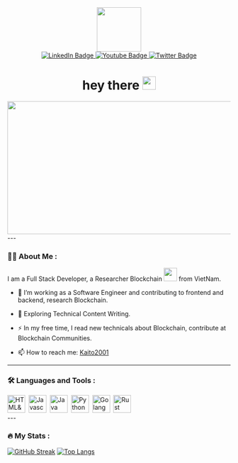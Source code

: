 <div id="header" align="center">
  <img src="https://media.giphy.com/media/M9gbBd9nbDrOTu1Mqx/giphy.gif" width="100"/>
  <div id="badges">
    <a href="https://www.linkedin.com/in/th%E1%BA%AFng-l%C3%AA-106a5a25a/">
      <img src="https://img.shields.io/badge/LinkedIn-blue?style=for-the-badge&logo=linkedin&logoColor=white" alt="LinkedIn Badge"/>
    </a>
    <a href="https://www.facebook.com/ihado.lethang">
      <img src="https://img.shields.io/badge/YouTube-red?style=for-the-badge&logo=youtube&logoColor=white" alt="Youtube Badge"/>
    </a>
    <a href="https://twitter.com/KaitoPtit">
      <img src="https://img.shields.io/badge/Twitter-blue?style=for-the-badge&logo=twitter&logoColor=white" alt="Twitter Badge"/>
    </a>
  </div>
</div>
<div align="center">
  <img src="https://komarev.com/ghpvc/?username=your-github-username&style=flat-square&color=blue" alt=""/>
  <h1>
    hey there
    <img src="https://media.giphy.com/media/hvRJCLFzcasrR4ia7z/giphy.gif" width="30px"/>
  </h1>
</div>
<div align="center">
  <img src="https://media.giphy.com/media/dWesBcTLavkZuG35MI/giphy.gif" width="600" height="300"/>
</div>
---

### :woman_technologist: About Me :
I am a Full Stack Developer, a Researcher Blockchain <img src="https://media.giphy.com/media/WUlplcMpOCEmTGBtBW/giphy.gif" width="30"> from VietNam.
- :telescope: I’m working as a Software Engineer and contributing to frontend and backend, research Blockchain.

- :seedling: Exploring Technical Content Writing.

- :zap: In my free time, I read new technicals about Blockchain, contribute at Blockchain Communities.

- :mailbox: How to reach me: [Kaito2001](https://www.facebook.com/ihado.lethang)

---

### :hammer_and_wrench: Languages and Tools :
<div>
  <img src="" title="HTML&CSS" alt="HTML&CSS" width="40" height="40"/>&nbsp;
  <img src="" title="Javascript" alt="Javascript" width="40" height="40"/>&nbsp;
  <img src="" title="Java" alt="Java" width="40" height="40"/>&nbsp;
  <img src="" title="Python" alt="Python" width="40" height="40"/>&nbsp;
  <img src="" title="Golang" alt="Golang" width="40" height="40"/>&nbsp;
  <img src="" title="Rust" alt="Rust " width="40" height="40"/>&nbsp;
</div>
---

### :fire: My Stats :
[![GitHub Streak](http://github-readme-streak-stats.herokuapp.com?user=kaito2001&theme=dark&background=000000)](https://git.io/streak-stats)
[![Top Langs](https://github-readme-stats.vercel.app/api/top-langs/?username=kaito2001&layout=compact&theme=vision-friendly-dark)](https://github.com/anuraghazra/github-readme-stats)
